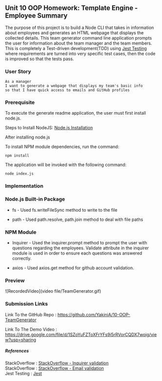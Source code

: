 ## Unit 10 OOP Homework: Template Engine - Employee Summary

The purpose of this project is to build a Node CLI that takes in information about employees and generates an HTML webpage that displays the collected details. This team generator command line application  prompts the user for information about the team manager and the team members. This is completely a Test-driven development(TDD) using [Jest Testing](https://jestjs.io/docs/en/manual-mocks) where requirements are turned into very specific test cases, then the code is improved so that the tests pass.

### User Story 

```
As a manager
I want to generate a webpage that displays my team's basic info
so that I have quick access to emails and GitHub profiles
```

### Prerequisite

To execute the generate readme application, the user must first install node.js.

Steps to Install NodeJS: [Node.js Installation](https://docs.npmjs.com/downloading-and-installing-node-js-and-npm#windows-node-version-managers)

After installing node.js

To install NPM module dependencies, run the command:

```
npm install
```

The application will be invoked with the following command:

```
node index.js
```

### Implementation




### Node.js Built-in Package

* fs -  Used fs.writeFileSync method to write to the file

* path - Used path.resolve, path.join method to deal with file paths


### NPM Module

* Inquirer - Used the inquirer.prompt method to prompt the user with questions regarding the employees. Validate attribute in the inquirer module is used in order to ensure each questions was answered correctly.

* axios    -  Used axios.get method for github account validation.

### Preview

![RecordedVideo](video file/TeamGenerator.gif)

### Submission Links

Link To the GitHub Repo : https://github.com/YakiniA/10-OOP-TeamGenerator

Link To The Demo Video : https://drive.google.com/file/d/1SZoYuFZToXFrYFs9i5rRVorCQDX7woig/view?usp=sharing

##### References

StackOverflow : [StackOverflow - Inquirer validation](https://stackoverflow.com/questions/57321266/how-to-test-inquirer-validation)<br/>
StackOverflow : [StackOverflow - Email validation](https://stackoverflow.com/questions/46155/how-to-validate-an-email-address-in-javascript)<br/>
Jest Testing : [Jest](https://jestjs.io/docs/en/manual-mocks)